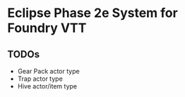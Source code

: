 # Eclipse Phase 2e System for Foundry VTT

## TODOs

- Gear Pack actor type
- Trap actor type
- Hive actor/item type
